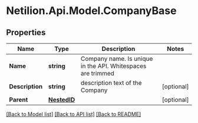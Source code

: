 # Netilion.Api.Model.CompanyBase
## Properties

Name | Type | Description | Notes
------------ | ------------- | ------------- | -------------
**Name** | **string** | Company name. Is unique in the API. Whitespaces are trimmed | 
**Description** | **string** | description text of the Company | [optional] 
**Parent** | [**NestedID**](NestedID.md) |  | [optional] 

[[Back to Model list]](../README.md#documentation-for-models) [[Back to API list]](../README.md#documentation-for-api-endpoints) [[Back to README]](../README.md)

